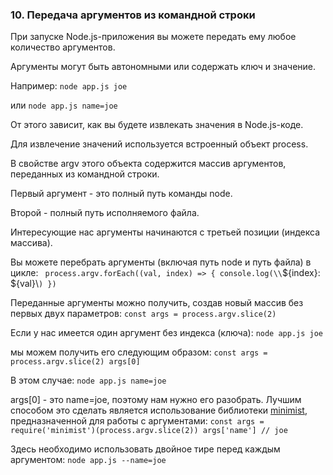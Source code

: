 ### 10\. Передача аргументов из командной строки

При запуске Node.js-приложения вы можете передать ему любое количество аргументов. 

Аргументы могут быть автономными или содержать ключ и значение. 

Например:
`
node app.js joe
`

или 
`
node app.js name=joe 
`

От этого зависит, как вы будете извлекать значения в Node.js-коде. 

Для извлечение значений используется встроенный объект process. 

В свойстве argv этого объекта содержится массив аргументов, переданных из командной строки. 

Первый аргумент - это полный путь команды node. 

Второй - полный путь исполняемого файла. 

Интересующие нас аргументы начинаются с третьей позиции (индекса массива). 

Вы можете перебрать аргументы (включая путь node и путь файла) в цикле:
`
process.argv.forEach((val, index) => {
    console.log(\\`${index}: ${val}\\`)
})
`

Переданные аргументы можно получить, создав новый массив без первых двух параметров:
`
const args = process.argv.slice(2)
`

Если у нас имеется один аргумент без индекса (ключа):
`
node app.js joe
`

мы можем получить его следующим образом:
`
const args = process.argv.slice(2)
args[0]
`

В этом случае:
`
node app.js name=joe
`

args\[0\] - это name=joe, поэтому нам нужно его разобрать. Лучшим способом это сделать является использование библиотеки [minimist][anchor0], предназначенной для работы с аргументами:
`
const args = require('minimist')(process.argv.slice(2))
args['name'] // joe
`

Здесь необходимо использовать двойное тире перед каждым аргументом:
`
node app.js --name=joe
`

[anchor0]: https://www.npmjs.com/package/minimist

